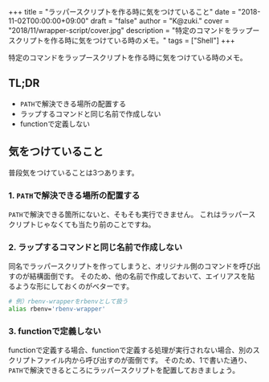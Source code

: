 +++
title = "ラッパースクリプトを作る時に気をつけていること"
date = "2018-11-02T00:00:00+09:00"
draft = "false"
author = "K@zuki."
cover = "2018/11/wrapper-script/cover.jpg"
description = "特定のコマンドをラップースクリプトを作る時に気をつけている時のメモ。"
tags = ["Shell"]
+++

特定のコマンドをラップースクリプトを作る時に気をつけている時のメモ。

## TL;DR
* `PATH`で解決できる場所の配置する
* ラップするコマンドと同じ名前で作成しない
* functionで定義しない

## 気をつけていること
普段気をつけていることは3つあります。

### 1. `PATH`で解決できる場所の配置する
`PATH`で解決できる箇所にないと、そもそも実行できません。
これはラッパースクリプトじゃなくても当たり前のことですね。

### 2. ラップするコマンドと同じ名前で作成しない
同名でラッパースクリプトを作ってしまうと、オリジナル側のコマンドを呼び出すのが結構面倒です。
そのため、他の名前で作成しておいて、エイリアスを貼るような形にしておくのがベターです。

```sh
# 例）rbenv-wrapperをrbenvとして扱う
alias rbenv='rbenv-wrapper'
```

### 3. functionで定義しない
functionで定義する場合、functionで定義する処理が実行されない場合、別のスクリプトファイル内から呼び出すのが面倒です。
そのため、1で書いた通り、`PATH`で解決できるところにラッパースクリプトを配置しておきましょう。
